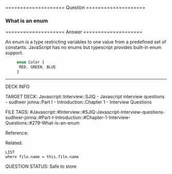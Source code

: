 ==================== Question ====================  

### What is an enum  

==================== Answer ====================  

An enum is a type restricting variables to one value from a predefined set of
constants. JavaScript has no enums but typescript provides built-in enum
support.

```javascript
     enum Color {
      RED, GREEN, BLUE
     }
```

---

DECK INFO

TARGET DECK: Javascript::Interview::SJIQ - Javascript interview questions -
sudheer jonna::Part I - Introduction::Chapter 1 - Interview Questions

FILE TAGS:
#Javascript::#Interview::#SJIQ-Javascript-interview-questions-sudheer-jonna::#Part-I-Introduction::#Chapter-1-Interview-Questions::#279-What-is-an-enum

Reference:

Related:

```dataview
LIST
where file.name = this.file.name
```

QUESTION STATUS: Safe to store
